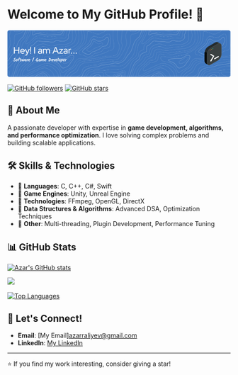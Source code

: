 # Welcome to My GitHub Profile! 🚀
![Header](./github-header-image.png)

[![GitHub followers](https://img.shields.io/github/followers/azeraliyev11?label=Followers&style=social)](https://github.com/azeraliyev11)
[![GitHub stars](https://img.shields.io/github/stars/azeraliyev11?affiliations=OWNER&style=social)](https://github.com/azeraliyev11?tab=repositories)

## 🌟 About Me

A passionate developer with expertise in **game development, algorithms, and performance optimization**. I love solving complex problems and building scalable applications. 

## 🛠 Skills & Technologies

- 🔹 **Languages**: C, C++, C#, Swift
- 🔹 **Game Engines**: Unity, Unreal Engine
- 🔹 **Technologies**: FFmpeg, OpenGL, DirectX
- 🔹 **Data Structures & Algorithms**: Advanced DSA, Optimization Techniques
- 🔹 **Other**: Multi-threading, Plugin Development, Performance Tuning

## 📊 GitHub Stats

<a href="http://www.github.com/azeraliyev11"><img src="https://github-readme-stats.vercel.app/api?username=azeraliyev11&show_icons=true&hide=&count_private=true&title_color=0891b2&text_color=ffffff&icon_color=0891b2&bg_color=1c1917&hide_border=true&show_icons=true" alt="Azar's GitHub stats" /></a>

<a href="http://www.github.com/azeraliyev11"><img src="https://github-readme-streak-stats.herokuapp.com/?user=azeraliyev11&stroke=ffffff&background=1c1917&ring=0891b2&fire=0891b2&currStreakNum=ffffff&currStreakLabel=0891b2&sideNums=ffffff&sideLabels=ffffff&dates=ffffff&hide_border=true" /></a>

<a href="https://github.com/azeraliyev11" align="left"><img src="https://github-readme-stats.vercel.app/api/top-langs/?username=azeraliyev11&langs_count=10&title_color=0891b2&text_color=ffffff&icon_color=0891b2&bg_color=1c1917&hide_border=true&locale=en&custom_title=Top%20%Languages" alt="Top Languages" /></a>

## 💬 Let's Connect!

- **Email**: [My Email]azarraliyev@gmail.com
- **LinkedIn**: [My LinkedIn](https://www.linkedin.com/in/azar-aliyev/)

---

⭐ If you find my work interesting, consider giving a star!

